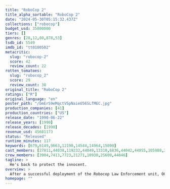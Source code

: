 ```yaml
---
title: "RoboCop 2"
title_alpha_sortable: "RoboCop 2"
date: "2024-05-30T05:15:32.437Z"
collections: ["robocop"]
budget_usd: 35000000
tiers: []
genres: [28,12,80,878,53]
tsdb_id: 5549
imdb_id: "tt0100502"
metacritic:
  slug: "robocop-2"
  score: 42
  review_count: 22
rotten_tomatoes:
  slug: "robocop_2"
  score: 29
  review_count: 38
original_title: "RoboCop 2"
ratings: ["R"]
original_language: "en"
poster_path: "/bmErS9eMqctVSpNaieU56SLfMEC.jpg"
production_companies: [41]
production_countries: ["US"]
release_date: "1990-06-22"
release_years: [1990]
release_decades: [1990]
revenue_usd: 45681173
status: "Released"
runtime_minutes: 117
keywords: [679,6149,9663,12190,14544,14964,15090]
cast_members: [27811,44038,119232,44049,13310,6836,44042,44055,105988,21629,6576,5589,13923]
crew_members: [3904,7413,7723,21271,10930,25600,44046]
tagline: >
  He's back to protect the innocent.
overview: >
  After a successful deployment of the Robocop Law Enforcement unit, OCP sees its goal of urban pacification come closer and closer, but as this develops, a new narcotic known as "Nuke" invades the streets led by God-delirious leader Cane. As this menace grows, it may prove to be too much for Murphy to handle. OCP tries to replicate the success of the first unit, but ends up with failed prototypes with suicidal issues... until Dr. Faxx, a scientist straying away from OCP's path, uses Cane as the new subject for the Robocop 2 project, a living God.
homepage: ""
---
```

